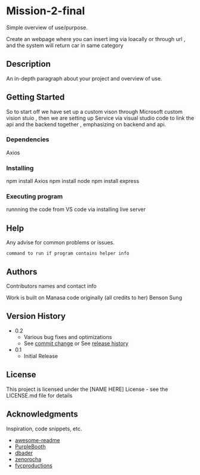 # Mission-2-final

Simple overview of use/purpose.

Create an webpage where you can insert img via loacally or through url , and the system will return car in same category
## Description

An in-depth paragraph about your project and overview of use.

## Getting Started
So to start off we have set up a custom vison through Microsoft custom vision stuio , then we are setting up Service via visual studio code to link the api and the backend together , emphasizing on 
backend and api.

### Dependencies

Axios

### Installing

npm install Axios
npm install node
npm install express

### Executing program

runnning the code from VS code via installing live server 

## Help

Any advise for common problems or issues.
```
command to run if program contains helper info
```

## Authors

Contributors names and contact info

Work is built on Manasa code originally (all credits to her)
Benson Sung
## Version History

* 0.2
    * Various bug fixes and optimizations
    * See [commit change]() or See [release history]()
* 0.1
    * Initial Release

## License

This project is licensed under the [NAME HERE] License - see the LICENSE.md file for details

## Acknowledgments

Inspiration, code snippets, etc.
* [awesome-readme](https://github.com/matiassingers/awesome-readme)
* [PurpleBooth](https://gist.github.com/PurpleBooth/109311bb0361f32d87a2)
* [dbader](https://github.com/dbader/readme-template)
* [zenorocha](https://gist.github.com/zenorocha/4526327)
* [fvcproductions](https://gist.github.com/fvcproductions/1bfc2d4aecb01a834b46)
